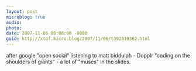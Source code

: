 ```yaml
---
layout: post
microblog: true
audio: 
photo: 
date: 2007-11-06 00:00:00 -0000
guid: http://xtof.micro.blog/2007/11/06/t392810362.html
---
```

after google "open social" listening to matt biddulph - Dopplr "coding on the shoulders of giants" - a lot of "muses" in the slides.
